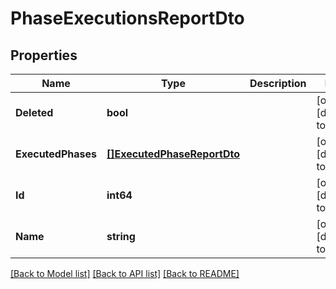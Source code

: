 # PhaseExecutionsReportDto

## Properties
Name | Type | Description | Notes
------------ | ------------- | ------------- | -------------
**Deleted** | **bool** |  | [optional] [default to null]
**ExecutedPhases** | [**[]ExecutedPhaseReportDto**](ExecutedPhaseReportDto.md) |  | [optional] [default to null]
**Id** | **int64** |  | [optional] [default to null]
**Name** | **string** |  | [optional] [default to null]

[[Back to Model list]](../README.md#documentation-for-models) [[Back to API list]](../README.md#documentation-for-api-endpoints) [[Back to README]](../README.md)


